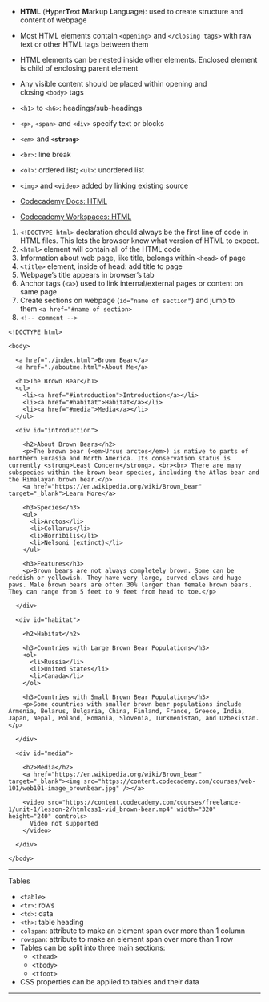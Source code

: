 - **HTML** (**H**yper**T**ext **M**arkup **L**anguage): used to create structure and content of webpage
- Most HTML elements contain `<opening>` and `</closing tags>` with raw text or other HTML tags between them
- HTML elements can be nested inside other elements. Enclosed element is child of enclosing parent element
- Any visible content should be placed within opening and closing `<body>` tags
- `<h1>` to `<h6>`: headings/sub-headings
- `<p>`, `<span>` and `<div>` specify text or blocks
- *`<em>`* and **`<strong>`**
- `<br>`: line break
- `<ol>`: ordered list; `<ul>`: unordered list
- `<img>` and `<video>` added by linking existing source

- [Codecademy Docs: HTML](https://www.codecademy.com/resources/docs/html)
- [Codecademy Workspaces: HTML](https://www.codecademy.com/workspaces/new)

1. `<!DOCTYPE html>` declaration should always be the first line of code in HTML files. This lets the browser know what version of HTML to expect.
2. `<html>` element will contain all of the HTML code
3. Information about web page, like title, belongs within `<head>` of page
4. `<title>` element, inside of head: add title to page
5. Webpage’s title appears in browser’s tab
6. Anchor tags (`<a>`) used to link internal/external pages or content on same page
7. Create sections on webpage (`id="name of section"`) and jump to them `<a href="#name of section>`
10. `<!-- comment -->`

```
<!DOCTYPE html>

<body>

  <a href="./index.html">Brown Bear</a>
  <a href="./aboutme.html">About Me</a>

  <h1>The Brown Bear</h1>
  <ul>
    <li><a href="#introduction">Introduction</a></li>
    <li><a href="#habitat">Habitat</a></li>
    <li><a href="#media">Media</a></li>
  </ul>
  
  <div id="introduction">

    <h2>About Brown Bears</h2>
    <p>The brown bear (<em>Ursus arctos</em>) is native to parts of northern Eurasia and North America. Its conservation status is currently <strong>Least Concern</strong>. <br><br> There are many subspecies within the brown bear species, including the Atlas bear and the Himalayan brown bear.</p>
    <a href="https://en.wikipedia.org/wiki/Brown_bear" target="_blank">Learn More</a>

    <h3>Species</h3>
    <ul>
      <li>Arctos</li>
      <li>Collarus</li>
      <li>Horribilis</li>
      <li>Nelsoni (extinct)</li>
    </ul>

    <h3>Features</h3>
    <p>Brown bears are not always completely brown. Some can be reddish or yellowish. They have very large, curved claws and huge paws. Male brown bears are often 30% larger than female brown bears. They can range from 5 feet to 9 feet from head to toe.</p>

  </div>

  <div id="habitat">

    <h2>Habitat</h2>

    <h3>Countries with Large Brown Bear Populations</h3>
    <ol>
      <li>Russia</li>
      <li>United States</li>
      <li>Canada</li>
    </ol>
    
    <h3>Countries with Small Brown Bear Populations</h3>
    <p>Some countries with smaller brown bear populations include Armenia, Belarus, Bulgaria, China, Finland, France, Greece, India, Japan, Nepal, Poland, Romania, Slovenia, Turkmenistan, and Uzbekistan.</p>

  </div>

  <div id="media">

    <h2>Media</h2>
    <a href="https://en.wikipedia.org/wiki/Brown_bear" target="_blank"><img src="https://content.codecademy.com/courses/web-101/web101-image_brownbear.jpg" /></a>
    
    <video src="https://content.codecademy.com/courses/freelance-1/unit-1/lesson-2/htmlcss1-vid_brown-bear.mp4" width="320" height="240" controls>
      Video not supported
    </video>

  </div>

</body>
```

___
Tables

- `<table>`
- `<tr>`: rows
- `<td>`: data
- `<th>`: table heading
- `colspan`: attribute to make an element span over more than  1 column
- `rowspan`: attribute to make an element span over more than  1 row
- Tables can be split into three main sections:
	- `<thead>`
	- `<tbody>`
	- `<tfoot>`
- CSS properties can be applied to tables and their data
___
